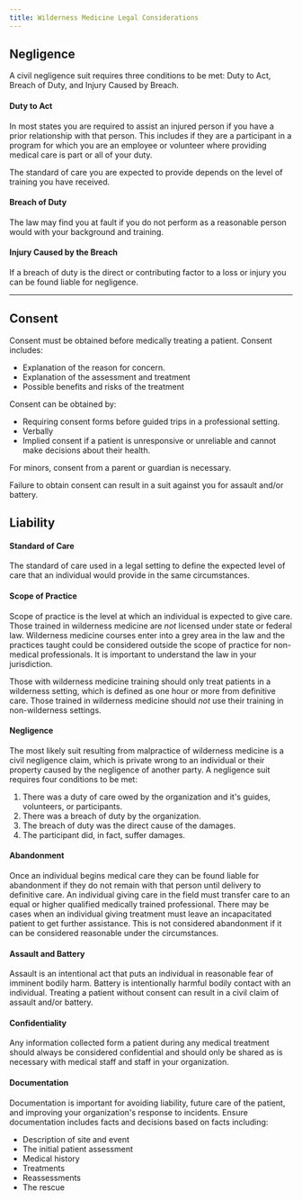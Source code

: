 ```yaml
---
title: Wilderness Medicine Legal Considerations
---
```


## Negligence

A civil negligence suit requires three conditions to be met: Duty to Act, Breach of Duty, and Injury Caused by Breach.

#### Duty to Act

In most states you are required to assist an injured person if you have a prior relationship with that person.
This includes if they are a participant in a program for which you are an employee or volunteer where providing medical care
is part or all of your duty.

The standard of care you are expected to provide depends on the level of training you have received.

#### Breach of Duty

The law may find you at fault if you do not perform as a reasonable person would with your background and training.

#### Injury Caused by the Breach

If a breach of duty is the direct or contributing factor to a loss or injury you can be found liable for negligence.

---

## Consent

Consent must be obtained before medically treating a patient. Consent includes:

- Explanation of the reason for concern.
- Explanation of the assessment and treatment
- Possible benefits and risks of the treatment

Consent can be obtained by:

- Requiring consent forms before guided trips in a professional setting.
- Verbally
- Implied consent if a patient is unresponsive or unreliable and cannot make decisions about their health.

For minors, consent from a parent or guardian is necessary.

Failure to obtain consent can result in a suit against you for assault and/or battery.

## Liability

#### Standard of Care

The standard of care used in a legal setting to define the expected level of care that an individual would provide
in the same circumstances.

#### Scope of Practice

Scope of practice is the level at which an individual is expected to give care. Those trained in wilderness medicine are
_not_ licensed under state or federal law. Wilderness medicine courses enter into a grey area in the law and the practices
taught could be considered outside the scope of practice for non-medical professionals. It is important to understand the law
in your jurisdiction.

Those with wilderness medicine training should only treat patients in a wilderness setting, which is defined as one hour or
more from definitive care. Those trained in wilderness medicine should _not_ use their training in non-wilderness settings.

#### Negligence

The most likely suit resulting from malpractice of wilderness medicine is a civil negligence claim, which is private wrong
to an individual or their property caused by the negligence of another party. A negligence suit requires four
conditions to be met:

1.  There was a duty of care owed by the organization and it's guides, volunteers, or participants.
2.  There was a breach of duty by the organization.
3.  The breach of duty was the direct cause of the damages.
4.  The participant did, in fact, suffer damages.

#### Abandonment

Once an individual begins medical care they can be found liable for abandonment if they do not remain with that person until
delivery to definitive care. An individual giving care in the field must transfer care to an equal or higher qualified medically
trained professional. There may be cases when an individual giving treatment must leave an incapacitated patient to
get further assistance. This is not considered abandonment if it can be considered reasonable under the circumstances.

#### Assault and Battery

Assault is an intentional act that puts an individual in reasonable fear of imminent bodily harm. Battery is
intentionally harmful bodily contact with an individual. Treating a patient without consent can result in a civil claim
of assault and/or battery.

#### Confidentiality

Any information collected form a patient during any medical treatment should always be considered confidential and should
only be shared as is necessary with medical staff and staff in your organization.

#### Documentation

Documentation is important for avoiding liability, future care of the patient, and improving your organization's response to
incidents. Ensure documentation includes facts and decisions based on facts including:

- Description of site and event
- The initial patient assessment
- Medical history
- Treatments
- Reassessments
- The rescue
